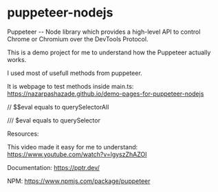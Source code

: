 # puppeteer-nodejs

Puppeteer -- Node library which provides a high-level API to control Chrome or Chromium over the DevTools Protocol.

This is a demo project for me to understand how the Puppeteer actually works.

I used most of usefull methods from puppeteer.

It is webpage to test methods inside main.ts: https://nazarpashazade.github.io/demo-pages-for-puppeteer-nodejs


// $$eval equals to querySelectorAll

/// $eval equals to querySelector



Resources:

This video made it easy for me to understand: https://www.youtube.com/watch?v=lgyszZhAZOI

Documentation: https://pptr.dev/

NPM: https://www.npmjs.com/package/puppeteer
